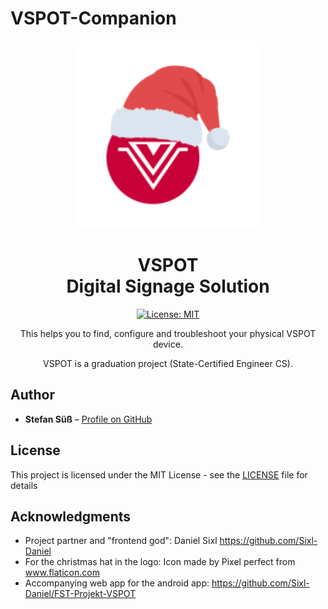 # VSPOT-Companion

<div align="center">
<img src="https://github.com/StefanSuess/VSPOT-AndroidApp/blob/master/app/src/main/res/mipmap-xxxhdpi/ic_launcher.png" width="300" height="300">
<h1>VSPOT<br>Digital Signage Solution</h1>
<p>
  
[![License: MIT](https://img.shields.io/badge/License-MIT-yellow.svg)](https://opensource.org/licenses/MIT)

</p>
<p>This helps you to find, configure and troubleshoot your physical VSPOT device.</p>
<p>VSPOT is a graduation project (State-Certified Engineer CS).</p>
</div>

## Author

* **Stefan Süß** – [Profile on GitHub](https://github.com/StefanSuess)

## License
This project is licensed under the MIT License - see the [LICENSE](LICENSE) file for details

## Acknowledgments
* Project partner and "frontend god": Daniel Sixl https://github.com/Sixl-Daniel
* For the christmas hat in the logo: Icon made by Pixel perfect from www.flaticon.com
* Accompanying web app for the android app: https://github.com/Sixl-Daniel/FST-Projekt-VSPOT
